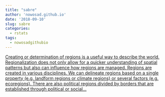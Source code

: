 ```yaml
---
title: "sabre"
author: 'nowosad.github.io'
date: '2018-09-10'
slug: sabre
categories:
  - rstats
tags:
  - nowosadgithubio
---
```


[Creating or determination of regions is a useful way to describe the world. Regionalization does not only allow for a quicker understanding of spatial patterns but also can influence how regions are managed. Regions are created in various disciplines. We can delineate regions based on a single property (e.g. landform regions or climate regions) or several factors (e.g. ecoregions). There are also political regions divided by borders that are established through political or social...<click to read more>](https://nowosad.github.io/post/sabre-bp/)

